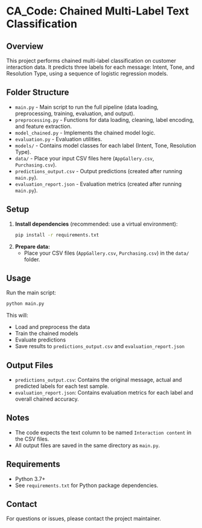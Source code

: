 # CA_Code: Chained Multi-Label Text Classification

## Overview
This project performs chained multi-label classification on customer interaction data. It predicts three labels for each message: Intent, Tone, and Resolution Type, using a sequence of logistic regression models.

## Folder Structure
- `main.py` - Main script to run the full pipeline (data loading, preprocessing, training, evaluation, and output).
- `preprocessing.py` - Functions for data loading, cleaning, label encoding, and feature extraction.
- `model_chained.py` - Implements the chained model logic.
- `evaluation.py` - Evaluation utilities.
- `models/` - Contains model classes for each label (Intent, Tone, Resolution Type).
- `data/` - Place your input CSV files here (`AppGallery.csv`, `Purchasing.csv`).
- `predictions_output.csv` - Output predictions (created after running `main.py`).
- `evaluation_report.json` - Evaluation metrics (created after running `main.py`).

## Setup
1. **Install dependencies** (recommended: use a virtual environment):
   ```bash
   pip install -r requirements.txt
   ```
2. **Prepare data:**
   - Place your CSV files (`AppGallery.csv`, `Purchasing.csv`) in the `data/` folder.

## Usage
Run the main script:
```bash
python main.py
```

This will:
- Load and preprocess the data
- Train the chained models
- Evaluate predictions
- Save results to `predictions_output.csv` and `evaluation_report.json`

## Output Files
- `predictions_output.csv`: Contains the original message, actual and predicted labels for each test sample.
- `evaluation_report.json`: Contains evaluation metrics for each label and overall chained accuracy.

## Notes
- The code expects the text column to be named `Interaction content` in the CSV files.
- All output files are saved in the same directory as `main.py`.

## Requirements
- Python 3.7+
- See `requirements.txt` for Python package dependencies.

## Contact
For questions or issues, please contact the project maintainer. 
